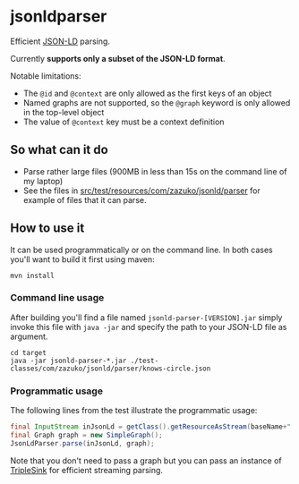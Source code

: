 # jsonldparser

Efficient [JSON-LD](http://json-ld.org/) parsing.

Currently **supports only a subset of the JSON-LD format**. 

Notable limitations:
- The `@id` and `@context` are only allowed as the first keys of an object
- Named graphs are not supported, so the `@graph` keyword is only allowed in the top-level object
- The value of `@context` key must be a context definition
 

## So what can it do

- Parse rather large files (900MB in less than 15s on the command line of my laptop)
- See the files in [src/test/resources/com/zazuko/jsonld/parser](src/test/resources/com/zazuko/jsonld/parser) for example of files that it can parse.
 
## How to use it

It can be used programmatically or on the command line. In both cases you'll 
want to build it first using maven:

    mvn install

### Command line usage

After building you'll find a file named `jsonld-parser-[VERSION].jar` simply 
invoke this file with `java -jar` and specify the path to your JSON-LD file as 
argument.

    cd target
    java -jar jsonld-parser-*.jar ./test-classes/com/zazuko/jsonld/parser/knows-circle.json


### Programmatic usage

The following lines from the test illustrate the programmatic usage:

```java
final InputStream inJsonLd = getClass().getResourceAsStream(baseName+".json");
final Graph graph = new SimpleGraph();
JsonLdParser.parse(inJsonLd, graph);
```

Note that you don't need to pass a graph but you can pass an instance of [TripleSink](src/main/java/com/zazuko/jsonld/parser/TripleSink.java) for efficient streaming parsing.
